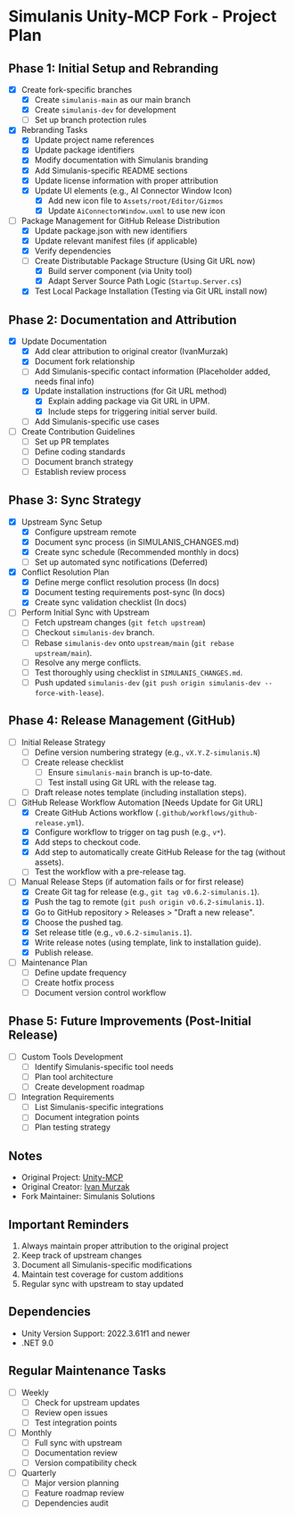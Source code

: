 # Simulanis Unity-MCP Fork - Project Plan

## Phase 1: Initial Setup and Rebranding
- [x] Create fork-specific branches
  - [x] Create `simulanis-main` as our main branch
  - [x] Create `simulanis-dev` for development
  - [ ] Set up branch protection rules

- [x] Rebranding Tasks
  - [x] Update project name references
  - [x] Update package identifiers
  - [x] Modify documentation with Simulanis branding
  - [x] Add Simulanis-specific README sections
  - [x] Update license information with proper attribution
  - [x] Update UI elements (e.g., AI Connector Window Icon)
    - [x] Add new icon file to `Assets/root/Editor/Gizmos`
    - [x] Update `AiConnectorWindow.uxml` to use new icon

- [ ] Package Management for GitHub Release Distribution
  - [x] Update package.json with new identifiers
  - [x] Update relevant manifest files (if applicable)
  - [x] Verify dependencies
  - [ ] Create Distributable Package Structure (Using Git URL now)
    - [x] Build server component (via Unity tool)
    - [x] Adapt Server Source Path Logic (`Startup.Server.cs`)
  - [x] Test Local Package Installation (Testing via Git URL install now)

## Phase 2: Documentation and Attribution
- [x] Update Documentation
  - [x] Add clear attribution to original creator (IvanMurzak)
  - [x] Document fork relationship
  - [ ] Add Simulanis-specific contact information (Placeholder added, needs final info)
  - [x] Update installation instructions (for Git URL method)
    - [x] Explain adding package via Git URL in UPM.
    - [x] Include steps for triggering initial server build.
  - [ ] Add Simulanis-specific use cases
- [ ] Create Contribution Guidelines
  - [ ] Set up PR templates
  - [ ] Define coding standards
  - [ ] Document branch strategy
  - [ ] Establish review process

## Phase 3: Sync Strategy
- [x] Upstream Sync Setup
  - [x] Configure upstream remote
  - [x] Document sync process (in SIMULANIS_CHANGES.md)
  - [x] Create sync schedule (Recommended monthly in docs)
  - [ ] Set up automated sync notifications (Deferred)
- [x] Conflict Resolution Plan
  - [x] Define merge conflict resolution process (In docs)
  - [x] Document testing requirements post-sync (In docs)
  - [x] Create sync validation checklist (In docs)
- [ ] Perform Initial Sync with Upstream
  - [ ] Fetch upstream changes (`git fetch upstream`)
  - [ ] Checkout `simulanis-dev` branch.
  - [ ] Rebase `simulanis-dev` onto `upstream/main` (`git rebase upstream/main`).
  - [ ] Resolve any merge conflicts.
  - [ ] Test thoroughly using checklist in `SIMULANIS_CHANGES.md`.
  - [ ] Push updated `simulanis-dev` (`git push origin simulanis-dev --force-with-lease`).

## Phase 4: Release Management (GitHub)
- [ ] Initial Release Strategy
  - [ ] Define version numbering strategy (e.g., `vX.Y.Z-simulanis.N`)
  - [ ] Create release checklist
    - [ ] Ensure `simulanis-main` branch is up-to-date.
    - [ ] Test install using Git URL with the release tag.
  - [ ] Draft release notes template (including installation steps).
- [ ] GitHub Release Workflow Automation [Needs Update for Git URL]
  - [x] Create GitHub Actions workflow (`.github/workflows/github-release.yml`).
  - [x] Configure workflow to trigger on tag push (e.g., `v*`).
  - [x] Add steps to checkout code.
  - [x] Add step to automatically create GitHub Release for the tag (without assets).
  - [ ] Test the workflow with a pre-release tag.
- [ ] Manual Release Steps (if automation fails or for first release)
  - [x] Create Git tag for release (e.g., `git tag v0.6.2-simulanis.1`).
  - [x] Push the tag to remote (`git push origin v0.6.2-simulanis.1`).
  - [x] Go to GitHub repository > Releases > "Draft a new release".
  - [x] Choose the pushed tag.
  - [x] Set release title (e.g., `v0.6.2-simulanis.1`).
  - [x] Write release notes (using template, link to installation guide).
  - [x] Publish release.
- [ ] Maintenance Plan
  - [ ] Define update frequency
  - [ ] Create hotfix process
  - [ ] Document version control workflow

## Phase 5: Future Improvements (Post-Initial Release)
- [ ] Custom Tools Development
  - [ ] Identify Simulanis-specific tool needs
  - [ ] Plan tool architecture
  - [ ] Create development roadmap

- [ ] Integration Requirements
  - [ ] List Simulanis-specific integrations
  - [ ] Document integration points
  - [ ] Plan testing strategy

## Notes
- Original Project: [Unity-MCP](https://github.com/IvanMurzak/Unity-MCP)
- Original Creator: [Ivan Murzak](https://github.com/IvanMurzak)
- Fork Maintainer: Simulanis Solutions

## Important Reminders
1. Always maintain proper attribution to the original project
2. Keep track of upstream changes
3. Document all Simulanis-specific modifications
4. Maintain test coverage for custom additions
5. Regular sync with upstream to stay updated

## Dependencies
- Unity Version Support: 2022.3.61f1 and newer
- .NET 9.0

## Regular Maintenance Tasks
- [ ] Weekly
  - [ ] Check for upstream updates
  - [ ] Review open issues
  - [ ] Test integration points

- [ ] Monthly
  - [ ] Full sync with upstream
  - [ ] Documentation review
  - [ ] Version compatibility check

- [ ] Quarterly
  - [ ] Major version planning
  - [ ] Feature roadmap review
  - [ ] Dependencies audit 